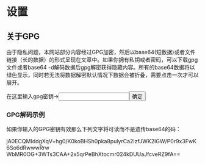 # 设置

## 关于GPG
<p class='hl ins'>由于隐私问题，本网站部分内容经过GPG加密，然后以base64(短数据)或者文件链接（长的数据）的形式呈现在文章中。如果你拥有私钥或者密码，可以下载gpg文件或者base64 -d解码数据后gpg解密获得隐藏内容。所有的base64数据将以绿色显示，同时若无法将数据解密默认情况下数据会被折叠，需要点击一次才可以展开。</p>

在这里输入gpg密钥-><input id='gpg_key' class='ip' type='password' /><button class='ip' onclick='confirmGPG();'> 确定 </button>

### GPG解码示例
<p class='hl'>如果你输入的GPG密钥有效那么下列文字将可读而不是遗传base64的码：</p>
<span class='encrypt'>jA0ECQMIddgXqV+hg0/K0koBHSh0pka8pulyrCa2IzfJWK2IGW/P0r9x3FwK6So6dRwwwRrw
WbMR0OG+3WTs3CAA+2x5qrPeBhXtocmr024kDUUaJfcveRZ9fA==</span>